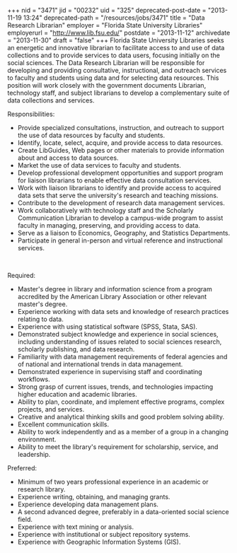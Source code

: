 +++
nid = "3471"
jid = "00232"
uid = "325"
deprecated-post-date = "2013-11-19 13:24"
deprecated-path = "/resources/jobs/3471"
title = "Data Research Librarian"
employer = "Florida State University Libraries"
employerurl = "http://www.lib.fsu.edu/"
postdate = "2013-11-12"
archivedate = "2013-11-30"
draft = "false"
+++
Florida State University Libraries seeks an energetic and innovative
librarian to facilitate access to and use of data collections and to
provide services to data users, focusing initially on the social
sciences. The Data Research Librarian will be responsible for developing
and providing consultative, instructional, and outreach services to
faculty and students using data and for selecting data resources. This
position will work closely with the government documents Librarian,
technology staff, and subject librarians to develop a complementary
suite of data collections and services.

Responsibilities:

-   Provide specialized consultations, instruction, and outreach to
    support the use of data resources by faculty and students.
-   Identify, locate, select, acquire, and provide access to data
    resources.
-   Create LibGuides, Web pages or other materials to provide
    information about and access to data sources.
-   Market the use of data services to faculty and students.
-   Develop professional development opportunities and support program
    for liaison librarians to enable effective data consultation
    services.
-   Work with liaison librarians to identify and provide access to
    acquired data sets that serve the university's research and
    teaching missions.
-   Contribute to the development of research data management services.
-   Work collaboratively with technology staff and the Scholarly
    Communication Librarian to develop a campus-wide program to assist
    faculty in managing, preserving, and providing access to data.
-   Serve as a liaison to Economics, Geography, and Statistics
    Departments.
-   Participate in general in-person and virtual reference and
    instructional services.

 
  
Required:

-   Master's degree in library and information science from a program
    accredited by the American Library Association or other relevant
    master's degree.
-   Experience working with data sets and knowledge of research
    practices relating to data.
-   Experience with using statistical software (SPSS, Stata, SAS).
-   Demonstrated subject knowledge and experience in social sciences,
    including understanding of issues related to social sciences
    research, scholarly publishing, and data research.
-   Familiarity with data management requirements of federal agencies
    and of national and international trends in data management.
-   Demonstrated experience in supervising staff and coordinating
    workflows.
-   Strong grasp of current issues, trends, and technologies impacting
    higher education and academic libraries.
-   Ability to plan, coordinate, and implement effective programs,
    complex projects, and services.
-   Creative and analytical thinking skills and good problem solving
    ability.
-   Excellent communication skills.
-   Ability to work independently and as a member of a group in a
    changing environment.
-   Ability to meet the library's requirement for scholarship, service,
    and leadership.

Preferred:

-   Minimum of two years professional experience in an academic or
    research library.
-   Experience writing, obtaining, and managing grants.
-   Experience developing data management plans.
-   A second advanced degree, preferably in a data-oriented social
    science field.
-   Experience with text mining or analysis.
-   Experience with institutional or subject repository systems.
-   Experience with Geographic Information Systems (GIS).
